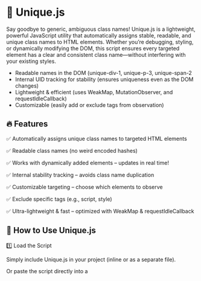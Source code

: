# 🦄 Unique.js

Say goodbye to generic, ambiguous class names! Unique.js is a lightweight, powerful JavaScript utility that automatically assigns stable, readable, and unique class names to HTML elements. Whether you’re debugging, styling, or dynamically modifying the DOM, this script ensures every targeted element has a clear and consistent class name—without interfering with your existing styles.
- Readable names in the DOM (unique-div-1, unique-p-3, unique-span-2
- Internal UID tracking for stability (ensures uniqueness even as the DOM changes)
- Lightweight & efficient (uses WeakMap, MutationObserver, and requestIdleCallback)
- Customizable (easily add or exclude tags from observation)

## 🔥 Features

✅ Automatically assigns unique class names to targeted HTML elements

✅ Readable class names (no weird encoded hashes)

✅ Works with dynamically added elements – updates in real time!

✅ Internal stability tracking – avoids class name duplication

✅ Customizable targeting – choose which elements to observe

✅ Exclude specific tags (e.g., script, style)

✅ Ultra-lightweight & fast – optimized with WeakMap & requestIdleCallback

## 📖 How to Use Unique.js

1️⃣ Load the Script

Simply include Unique.js in your project (inline or as a separate file).

<script src="unique.js"></script>

Or paste the script directly into a <script> tag in your HTML.

2️⃣ Let It Work Its Magic!

Once the script runs, it automatically assigns unique class names to the following elements by default:
~~~
<div>, <span>, <p>, <a>, <article>, <section>
~~~
Example Output in the DOM:
~~~
<div class="content unique-div-1"></div>
<p class="text unique-p-1"></p>
<div class="box unique-div-2"></div>
<section class="unique-section-1"></section>
~~~
These class names persist even if the DOM updates dynamically! 🎉

3️⃣ Customize the Behavior!

## 👉 Add More Tags to Observe
Want to track additional elements? No problem!

Unique.addTargetTags("ul", "li", "button");

Now `<ul>`, `<li>`, and `<button>` elements will also receive unique class names!

## 👉 Exclude Certain Tags from Being Observed
Want to ignore certain elements? Exclude them like this:

Unique.excludeTags("nav", "aside");

Now `<nav>` and `<aside>` elements won’t be affected!

## 👉 Reset to Defaults
If you need to reset your tag selections, just call:

Unique.resetTargetTags();   // Reset to default target tags  
Unique.resetExcludedTags(); // Reset excluded tags  

## 🔍 Real-World Use Cases

✅ Debugging: Quickly identify elements in the DOM without relying on ids.

✅ Styling: Create reliable CSS selectors without worrying about conflicts.

✅ Scripting: Target elements dynamically using JavaScript.

✅ Web Scraping & Automation: Easily reference elements programmatically.

## 🎯 Why Unique.js?

🚀 No more duplicate class names – everything is truly unique!

🎨 Readable & SEO-friendly – no cryptic hashes in your HTML.

⚡ Fast & lightweight – optimized for performance.

🔧 Completely customizable – choose what to track and what to ignore.

🔗 Get Started Today!

Drop Unique.js into your project and let it bring order to your DOM chaos! 🚀
